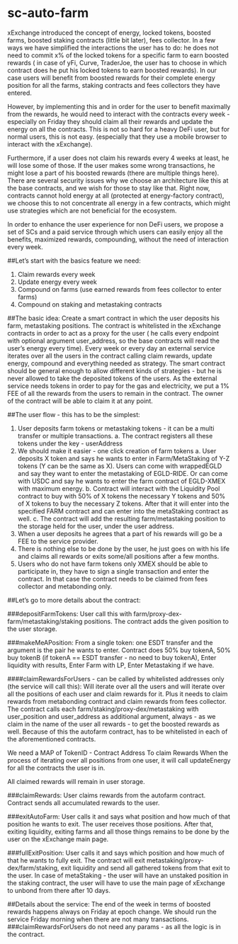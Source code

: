# sc-auto-farm

xExchange introduced the concept of energy, locked tokens, boosted farms, boosted staking contracts (little bit later), fees collector. In a few ways we have simplified the interactions the user has to do: he does not need to commit x% of the locked tokens for a specific farm to earn boosted rewards ( in case of yFi, Curve, TraderJoe, the user has to choose in which contract does he put his locked tokens to earn boosted rewards). In our case users will benefit from boosted rewards for their complete energy position for all the farms, staking contracts and fees collectors they have entered.

However, by implementing this and in order for the user to benefit maximally from the rewards, he would need to interact with the contracts every week - especially on Friday they should claim all their rewards and update the energy on all the contracts. This is not so hard for a heavy DeFi user, but for normal users, this is not easy. (especially that they use a mobile browser to interact with the xExchange). 

Furthermore, if a user does not claim his rewards every 4 weeks at least, he will lose some of those. If the user makes some wrong transactions, he might lose a part of his boosted rewards (there are multiple things here). There are several security issues why we choose an architecture like this at the base contracts, and we wish for those to stay like that.  Right now, contracts cannot hold energy at all (protected at energy-factory contract), we choose this to not concentrate all energy in a few contracts, which might use strategies which are not beneficial for the ecosystem.

In order to enhance the user experience for non DeFi users, we propose a set of SCs and a paid service through which users can easily enjoy all the benefits, maximized rewards, compounding, without the need of interaction every week.

##Let’s start with the basics feature we need:
1. Claim rewards every week
2. Update energy every week
3. Compound on farms (use earned rewards from fees collector to enter farms)
4. Compound on staking and metastaking contracts

##The basic idea: 
Create a smart contract in which the user deposits his farm, metastaking positions. The contract is whitelisted in the xExchange contracts in order to act as a proxy for the user ( he calls every endpoint with optional argument user_address, so the base contracts will read the user’s energy every time). Every week or every day an external service iterates over all the users in the contract calling claim rewards, update energy, compound and everything needed as strategy. The smart contract should be general enough to allow different kinds of strategies - but he is never allowed to take the deposited tokens of the users.
As the external service needs tokens in order to pay for the gas and electricity, we put a 1% FEE of all the rewards from the users to remain in the contract. The owner of the contract will be able to claim it at any point. 

##The user flow - this has to be the simplest:
1. User deposits farm tokens or metastaking tokens - it can be a multi transfer or multiple transactions.
   a. The contract registers all these tokens under the key - userAddress
2. We should make it easier - one click creation of farm tokens
   a. User deposits X token and says he wants to enter in Farm/MetaStaking of Y-Z tokens (Y can be the same as X). Users can come with wrappedEGLD and say they want to enter the metastaking of EGLD-RIDE. Or can come with USDC and say he wants to enter the farm contract of EGLD-XMEX with maximum energy.
   b. Contract will interact with the Liquidity Pool contract to buy with 50% of X tokens the necessary Y tokens and 50% of X tokens to buy the necessary Z tokens. After that it will enter into the specified FARM contract and can enter into the metaStaking contract as well.
   c. The contract will add the resulting farm/metastaking position to the storage held for the user, under the user address.
3. When a user deposits he agrees that a part of his rewards will go be a FEE to the service provider. 
4. There is nothing else to be done by the user, he just goes on with his life and claims all rewards or exits some/all positions after a few months.
5. Users who do not have farm tokens only XMEX should be able to participate in, they have to sign a single transaction and enter the contract. In that case the contract needs to be claimed from fees collector and metabonding only.


##Let’s go to more details about the contract:

###depositFarmTokens:
User call this with farm/proxy-dex-farm/metastaking/staking positions. The contract adds the given position to the user storage.

###makeMeAPosition:
From a single token: one ESDT transfer and the argument is the pair he wants to enter. Contract does 50% buy tokenA, 50% buy tokenB (if tokenA == ESDT transfer - no need to buy tokenA), Enter liquidity with results, Enter Farm with LP, Enter Metastaking if we have.

####claimRewardsForUsers - can be called by whitelisted addresses only (the service will call this):
Will iterate over all the users and will iterate over all the positions of each user and claim rewards for it. Plus it needs to claim rewards from metabonding contract and claim rewards from fees collector.
The contract calls each farm/staking/proxy-dex/metastaking with user_position and user_address as additional argument, always - as we claim in the name of the user all rewards - to get the boosted rewards as well. Because of this the autofarm contract, has to be whitelisted in each of the aforementioned contracts.

We need a MAP of TokenID - Contract Address To claim Rewards
When the process of iterating over all positions from one user, it will call updateEnergy for all the contracts the user is in.

All claimed rewards will remain in user storage.

###claimRewards: 
User claims rewards from the autofarm contract. Contract sends all accumulated rewards to the user.

###exitAutoFarm:
User calls it and says what position and how much of that position he wants to exit. The user receives those positions. After that, exiting liquidity, exiting farms and all those things remains to be done by the user on the xExchange main page.

###fullExitPosition:
User calls it and says which position and how much of that he wants to fully exit. The contract will exit metastaking/proxy-dex/farm/staking, exit liquidity and send all gathered tokens from that exit to the user.
In case of metaStaking - the user will have an unstaked position in the staking contract, the user will have to use the main page of xExchange to unbond from there after 10 days.

##Details about the service:
The end of the week in terms of boosted rewards happens always on Friday at epoch change. We should run the service Friday morning when there are not many transactions.
###claimRewardsForUsers do not need any params - as all the logic is in the contract.

